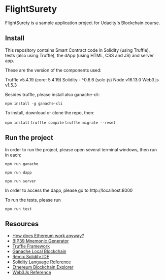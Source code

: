 # FlightSurety

FlightSurety is a sample application project for Udacity's Blockchain course.

## Install

This repository contains Smart Contract code in Solidity (using Truffle), tests (also using Truffle), the dApp (using HTML, CSS and JS) and server app.

These are the version of the components used:

Truffle v5.4.19 (core: 5.4.19)
Solidity - ^0.8.6 (solc-js)
Node v16.13.0
Web3.js v1.5.3

Besides truffle, please install also ganache-cli:

`npm install -g ganache-cli`

To install, download or clone the repo, then:

`npm install`
`truffle compile`
`truffle migrate --reset`

## Run the project

In order to run the project, please open several terminal windows, then run in each:

`npm run ganache`

`npm run dapp`

`npm run server`

In order to access the dapp, please go to http://localhost:8000

To run the tests, please run

`npm run test`

## Resources

- [How does Ethereum work anyway?](https://medium.com/@preethikasireddy/how-does-ethereum-work-anyway-22d1df506369)
- [BIP39 Mnemonic Generator](https://iancoleman.io/bip39/)
- [Truffle Framework](http://truffleframework.com/)
- [Ganache Local Blockchain](http://truffleframework.com/ganache/)
- [Remix Solidity IDE](https://remix.ethereum.org/)
- [Solidity Language Reference](http://solidity.readthedocs.io/en/v0.4.24/)
- [Ethereum Blockchain Explorer](https://etherscan.io/)
- [Web3Js Reference](https://github.com/ethereum/wiki/wiki/JavaScript-API)
